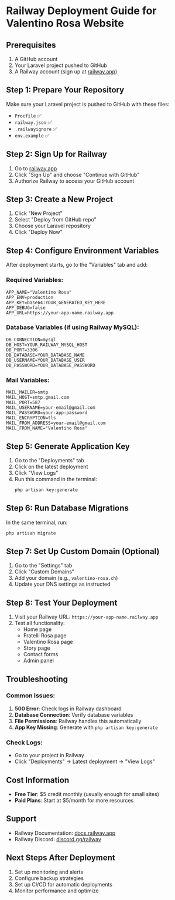 # Railway Deployment Guide for Valentino Rosa Website

## Prerequisites
1. A GitHub account
2. Your Laravel project pushed to GitHub
3. A Railway account (sign up at [railway.app](https://railway.app))

## Step 1: Prepare Your Repository

Make sure your Laravel project is pushed to GitHub with these files:
- `Procfile` ✅
- `railway.json` ✅
- `.railwayignore` ✅
- `env.example` ✅

## Step 2: Sign Up for Railway

1. Go to [railway.app](https://railway.app)
2. Click "Sign Up" and choose "Continue with GitHub"
3. Authorize Railway to access your GitHub account

## Step 3: Create a New Project

1. Click "New Project"
2. Select "Deploy from GitHub repo"
3. Choose your Laravel repository
4. Click "Deploy Now"

## Step 4: Configure Environment Variables

After deployment starts, go to the "Variables" tab and add:

### Required Variables:
```
APP_NAME="Valentino Rosa"
APP_ENV=production
APP_KEY=base64:YOUR_GENERATED_KEY_HERE
APP_DEBUG=false
APP_URL=https://your-app-name.railway.app
```

### Database Variables (if using Railway MySQL):
```
DB_CONNECTION=mysql
DB_HOST=YOUR_RAILWAY_MYSQL_HOST
DB_PORT=3306
DB_DATABASE=YOUR_DATABASE_NAME
DB_USERNAME=YOUR_DATABASE_USER
DB_PASSWORD=YOUR_DATABASE_PASSWORD
```

### Mail Variables:
```
MAIL_MAILER=smtp
MAIL_HOST=smtp.gmail.com
MAIL_PORT=587
MAIL_USERNAME=your-email@gmail.com
MAIL_PASSWORD=your-app-password
MAIL_ENCRYPTION=tls
MAIL_FROM_ADDRESS=your-email@gmail.com
MAIL_FROM_NAME="Valentino Rosa"
```

## Step 5: Generate Application Key

1. Go to the "Deployments" tab
2. Click on the latest deployment
3. Click "View Logs"
4. Run this command in the terminal:
   ```bash
   php artisan key:generate
   ```

## Step 6: Run Database Migrations

In the same terminal, run:
```bash
php artisan migrate
```

## Step 7: Set Up Custom Domain (Optional)

1. Go to the "Settings" tab
2. Click "Custom Domains"
3. Add your domain (e.g., `valentino-rosa.ch`)
4. Update your DNS settings as instructed

## Step 8: Test Your Deployment

1. Visit your Railway URL: `https://your-app-name.railway.app`
2. Test all functionality:
   - Home page
   - Fratelli Rosa page
   - Valentino Rosa page
   - Story page
   - Contact forms
   - Admin panel

## Troubleshooting

### Common Issues:

1. **500 Error**: Check logs in Railway dashboard
2. **Database Connection**: Verify database variables
3. **File Permissions**: Railway handles this automatically
4. **App Key Missing**: Generate with `php artisan key:generate`

### Check Logs:
- Go to your project in Railway
- Click "Deployments" → Latest deployment → "View Logs"

## Cost Information

- **Free Tier**: $5 credit monthly (usually enough for small sites)
- **Paid Plans**: Start at $5/month for more resources

## Support

- Railway Documentation: [docs.railway.app](https://docs.railway.app)
- Railway Discord: [discord.gg/railway](https://discord.gg/railway)

## Next Steps After Deployment

1. Set up monitoring and alerts
2. Configure backup strategies
3. Set up CI/CD for automatic deployments
4. Monitor performance and optimize
